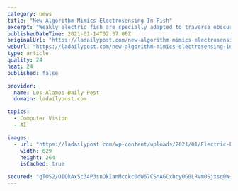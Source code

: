```yaml
---
category: news
title: "New Algorithm Mimics Electrosensing In Fish"
excerpt: "Weakly electric fish are specially adapted to traverse obscured waters without relying on vision; instead, they sense their environment via electric fields. Courtesy/SIAM. SIAM Ne"
publishedDateTime: 2021-01-14T02:37:00Z
originalUrl: "https://ladailypost.com/new-algorithm-mimics-electrosensing-in-fish/"
webUrl: "https://ladailypost.com/new-algorithm-mimics-electrosensing-in-fish/"
type: article
quality: 24
heat: 24
published: false

provider:
  name: Los Alamos Daily Post
  domain: ladailypost.com

topics:
  - Computer Vision
  - AI

images:
  - url: "https://ladailypost.com/wp-content/uploads/2021/01/Electric-Fish.jpg"
    width: 629
    height: 264
    isCached: true

secured: "gTOS2/OIQkAxSc34P3snOkIanMcckc0dW67CSnAGCxbcyOG0LRVm0Sjxsq0W+Lkp1M/Y/9O4YlrK479X54EYbVABuPEjiHRv53+uLlvimBRomgvxg3lk9K3pUO3/peitnsWcX+KxHPlXmeHg8FxZEAAWyPZBXxpd8jPmgz31H7MYcgxPjsiY23dNkUZlEFoxNeQ+syHzP/UwQCRD60T8Mm+3NYcXLLBkQSXMM1lt2VYCS5OxSRlnjlQl/JPkvg9uIKwgZHZhhoP5HFjnHY9g7A7plCQS7yp8kowBLdlhbckmRw+gFlI57U5jqEJjxOTha50EMOb5FeQRnSMudvUUzeRNDVM/nMxb02NhltVi/I0=;X+UaaOZiSV324TtPPD9VEQ=="
---
```


